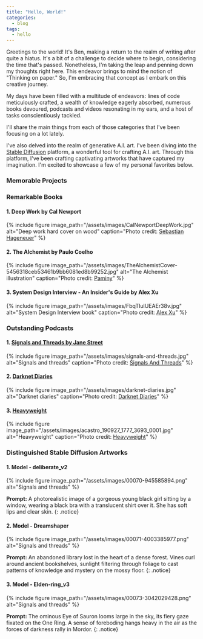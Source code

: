 ```yaml
---
title: "Hello, World!"
categories:
  - blog
tags:
  - hello
---
```


Greetings to the world! It's Ben, making a return to the realm of writing after quite a hiatus. It's a bit of a challenge to decide where to begin, considering the time that's passed. Nonetheless, I'm taking the leap and penning down my thoughts right here. This endeavor brings to mind the notion of "Thinking on paper." So, I'm embracing that concept as I embark on this creative journey.

My days have been filled with a multitude of endeavors: lines of code meticulously crafted, a wealth of knowledge eagerly absorbed, numerous books devoured, podcasts and videos resonating in my ears, and a host of tasks conscientiously tackled.

I'll share the main things from each of those categories that I've been focusing on a lot lately.

I've also delved into the realm of generative A.I. art. I've been diving into the [Stable Diffusion][stable-diffusion-web-ui] platform, a wonderful tool for crafting A.I. art. Through this platform, I've been crafting captivating artworks that have captured my imagination. I'm excited to showcase a few of my personal favorites below.

### Memorable Projects

### Remarkable Books

#### 1. Deep Work by Cal Newport

{% include figure image_path="/assets/images/CalNewportDeepWork.jpg" alt="Deep work hard cover on wood" caption="Photo credit: [Sebastian Hageneuer](https://itsmoreofacomment.com/2021/03/26/book-review-deep-work-by-cal-newport/)" %}

#### 2. The Alchemist by Paulo Coelho

{% include figure image_path="/assets/images/TheAlchemistCover-5456318ceb53461b9bb6081ed8b99252.jpg" alt="The Alchemist illustration" caption="Photo credit: [Paminy](https://paminy.com/book-summary-alchemist-magical-fable-dreams/)" %}

#### 3. System Design Interview - An Insider's Guide by Alex Xu

{% include figure image_path="/assets/images/FbqTIulUEAEr38v.jpg" alt="System Design Interview book" caption="Photo credit: [Alex Xu](https://twitter.com/alexxubyte/status/1565725611531718656)" %}

### Outstanding Podcasts

#### 1. [Signals and Threads by Jane Street](https://signalsandthreads.com/)

{% include figure image_path="/assets/images/signals-and-threads.jpg" alt="Signals and threads" caption="Photo credit: [Signals And Threads](https://signalsandthreads.com/)" %}

#### 2. [Darknet Diaries](https://darknetdiaries.com/)

{% include figure image_path="/assets/images/darknet-diaries.jpg" alt="Darknet diaries" caption="Photo credit: [Darknet Diaries](https://darknetdiaries.com/)" %}

#### 3. [Heavyweight](https://gimletmedia.com/shows/heavyweight)

{% include figure image_path="/assets/images/acastro_190927_1777_3693_0001.jpg" alt="Heavyweight" caption="Photo credit: [Heavyweight](https://gimletmedia.com/shows/heavyweight)" %}

### Distinguished Stable Diffusion Artworks

#### 1. Model - deliberate_v2

{% include figure image_path="/assets/images/00070-945585894.png" alt="Signals and threads" %}

**Prompt:** A photorealistic image of a gorgeous young black girl sitting by a window, wearing a black bra with a translucent shirt over it. She has soft lips and clear skin.
{: .notice}

#### 2. Model - Dreamshaper

{% include figure image_path="/assets/images/00071-4003385977.png" alt="Signals and threads" %}

**Prompt:** An abandoned library lost in the heart of a dense forest. Vines curl around ancient bookshelves, sunlight filtering through foliage to cast patterns of knowledge and mystery on the mossy floor.
{: .notice}

#### 3. Model - Elden-ring_v3

{% include figure image_path="/assets/images/00073-3042029428.png" alt="Signals and threads" %}

**Prompt:** The ominous Eye of Sauron looms large in the sky, its fiery gaze fixated on the One Ring. A sense of foreboding hangs heavy in the air as the forces of darkness rally in Mordor.
{: .notice}

[stable-diffusion-web-ui]: https://github.com/AUTOMATIC1111/stable-diffusion-webui
